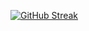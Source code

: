 [![GitHub Streak](http://github-readme-streak-stats.herokuapp.com?user=PascalSun&theme=dark&date_format=M%20j%5B%2C%20Y%5D&currStreakLabel=DD2727)](https://www.linkedin.com/in/pascalsun23/)
